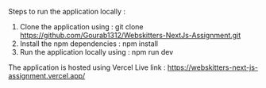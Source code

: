 Steps to run the application locally : 
1. Clone the application using : git clone https://github.com/Gourab1312/Webskitters-NextJs-Assignment.git
2. Install the npm dependencies : npm install
3. Run the application locally using : npm run dev

The application is hosted using Vercel
Live link : https://webskitters-next-js-assignment.vercel.app/
